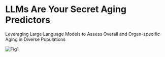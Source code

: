 # LLMs Are Your Secret Aging Predictors
Leveraging Large Language Models to Assess Overall and Organ-specific Aging in Diverse Populations

![Fig1](https://github.com/user-attachments/assets/14cee582-748c-43be-860d-c35dc024cd9f)

